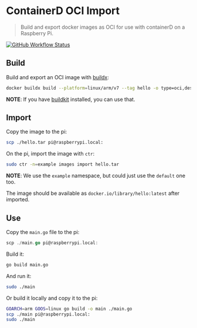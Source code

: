 # ContainerD OCI Import
> Build and export docker images as OCI for use with containerD on a Raspberry Pi.

[![GitHub Workflow Status](https://img.shields.io/github/workflow/status/rolandjitsu/containerd-oci-import/Test?label=tests&style=flat-square)](https://github.com/rolandjitsu/containerd-oci-import/actions?query=workflow%3ATest)

## Build
Build and export an OCI image with [buildx](https://github.com/docker/buildx#buildx-build-options-path--url---):
```bash
docker buildx build --platform=linux/arm/v7 --tag hello -o type=oci,dest=- . > hello.tar
```
**NOTE**: If you have [buildkit](https://github.com/moby/buildkit) installed, you can use that.

## Import
Copy the image to the pi:
```bash
scp ./hello.tar pi@raspberrypi.local:
```

On the pi, import the image with `ctr`:
```bash
sudo ctr -n=example images import hello.tar
```
**NOTE**: We use the `example` namespace, but could just use the `default` one too.

The image should be available as `docker.io/library/hello:latest` after imported.

## Use
Copy the `main.go` file to the pi:
```go
scp ./main.go pi@raspberrypi.local:
```

Build it:
```bash
go build main.go
```

And run it:
```bash
sudo ./main
```

Or build it locally and copy it to the pi:
```bash
GOARCH=arm GOOS=linux go build -o main ./main.go
scp ./main pi@raspberrypi.local:
sudo ./main
```
